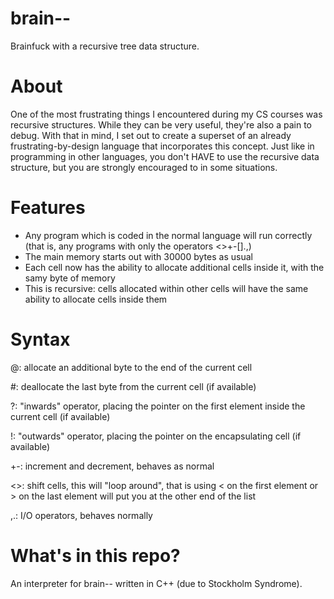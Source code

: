 # brain--
Brainfuck with a recursive tree data structure.
# About
One of the most frustrating things I encountered during my CS courses was recursive structures. While they can be very useful, they're also a pain to debug. With that in mind, I set out to create a superset of an already frustrating-by-design language that incorporates this concept. Just like in programming in other languages, you don't HAVE to use the recursive data structure, but you are strongly encouraged to in some situations.

# Features
- Any program which is coded in the normal language will run correctly (that is, any programs with only the operators <>+-[].,)
- The main memory starts out with 30000 bytes as usual
- Each cell now has the ability to allocate additional cells inside it, with the samy byte of memory
- This is recursive: cells allocated within other cells will have the same ability to allocate cells inside them
  
# Syntax
@: allocate an additional byte to the end of the current cell

#: deallocate the last byte from the current cell (if available)

?: "inwards" operator, placing the pointer on the first element inside the current cell (if available)

!: "outwards" operator, placing the pointer on the encapsulating cell (if available)

+-: increment and decrement, behaves as normal

<>: shift cells, this will "loop around", that is using < on the first element or > on the last element will put you at the other end of the list

,.: I/O operators, behaves normally

# What's in this repo?
An interpreter for brain-- written in C++ (due to Stockholm Syndrome).
